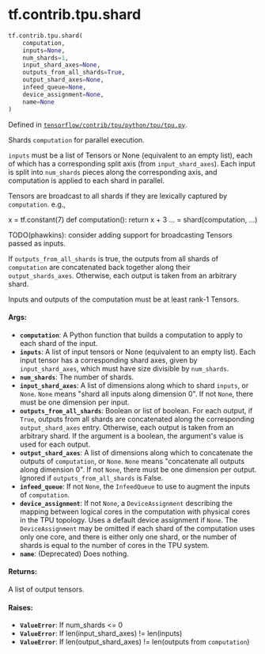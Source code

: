 <div itemscope itemtype="http://developers.google.com/ReferenceObject">
<meta itemprop="name" content="tf.contrib.tpu.shard" />
<meta itemprop="path" content="Stable" />
</div>

# tf.contrib.tpu.shard

``` python
tf.contrib.tpu.shard(
    computation,
    inputs=None,
    num_shards=1,
    input_shard_axes=None,
    outputs_from_all_shards=True,
    output_shard_axes=None,
    infeed_queue=None,
    device_assignment=None,
    name=None
)
```



Defined in [`tensorflow/contrib/tpu/python/tpu/tpu.py`](/code/stable/tensorflow/contrib/tpu/python/tpu/tpu.py).

Shards `computation` for parallel execution.

`inputs` must be a list of Tensors or None (equivalent to an empty list), each
of which has a corresponding split axis (from `input_shard_axes`). Each input
is split into `num_shards` pieces along the corresponding axis, and
computation is applied to each shard in parallel.

Tensors are broadcast to all shards if they are lexically captured by
`computation`. e.g.,

x = tf.constant(7)
def computation():
  return x + 3
... = shard(computation, ...)

TODO(phawkins): consider adding support for broadcasting Tensors passed
as inputs.

If `outputs_from_all_shards` is true, the outputs from all shards of
`computation` are concatenated back together along their `output_shards_axes`.
Otherwise, each output is taken from an arbitrary shard.

Inputs and outputs of the computation must be at least rank-1 Tensors.

#### Args:

* <b>`computation`</b>: A Python function that builds a computation to apply to each
    shard of the input.
* <b>`inputs`</b>: A list of input tensors or None (equivalent to an empty list). Each
    input tensor has a corresponding shard axes, given by `input_shard_axes`,
    which must have size divisible by `num_shards`.
* <b>`num_shards`</b>: The number of shards.
* <b>`input_shard_axes`</b>: A list of dimensions along which to shard `inputs`, or
    `None`. `None` means "shard all inputs along dimension 0". If not `None`,
    there must be one dimension per input.
* <b>`outputs_from_all_shards`</b>: Boolean or list of boolean. For each output, if
    `True`, outputs from all shards are concatenated along the corresponding
    `output_shard_axes` entry. Otherwise, each output is taken
    from an arbitrary shard. If the argument is a boolean, the argument's
    value is used for each output.
* <b>`output_shard_axes`</b>: A list of dimensions along which to concatenate the
    outputs of `computation`, or `None`. `None` means "concatenate all outputs
    along dimension 0". If not `None`, there must be one dimension per output.
    Ignored if `outputs_from_all_shards` is False.
* <b>`infeed_queue`</b>: If not `None`, the `InfeedQueue` to use to augment the inputs
    of `computation`.
* <b>`device_assignment`</b>: If not `None`, a `DeviceAssignment` describing the
    mapping between logical cores in the computation with physical cores in
    the TPU topology. Uses a default device assignment if `None`. The
    `DeviceAssignment` may be omitted if each shard of the computation uses
    only one core, and there is either only one shard, or the number of shards
    is equal to the number of cores in the TPU system.
* <b>`name`</b>: (Deprecated) Does nothing.

#### Returns:

A list of output tensors.

#### Raises:

* <b>`ValueError`</b>: If num_shards <= 0
* <b>`ValueError`</b>: If len(input_shard_axes) != len(inputs)
* <b>`ValueError`</b>: If len(output_shard_axes) != len(outputs from `computation`)